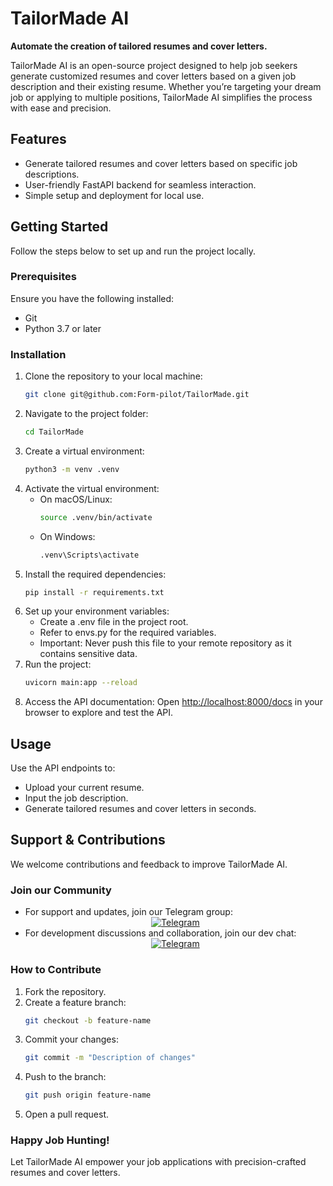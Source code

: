 # TailorMade AI

**Automate the creation of tailored resumes and cover letters.**

TailorMade AI is an open-source project designed to help job seekers generate customized resumes and cover letters based on a given job description and their existing resume. Whether you’re targeting your dream job or applying to multiple positions, TailorMade AI simplifies the process with ease and precision.

## Features
- Generate tailored resumes and cover letters based on specific job descriptions.
- User-friendly FastAPI backend for seamless interaction.
- Simple setup and deployment for local use.

## Getting Started

Follow the steps below to set up and run the project locally.

### Prerequisites

Ensure you have the following installed:
- Git
- Python 3.7 or later

### Installation

1. Clone the repository to your local machine:
   ```bash
   git clone git@github.com:Form-pilot/TailorMade.git
2. Navigate to the project folder:
   ```bash
   cd TailorMade
3. Create a virtual environment:
   ```bash
   python3 -m venv .venv
4. Activate the virtual environment:
   - On macOS/Linux:
      ```bash
      source .venv/bin/activate
   - On Windows:
      ```bash
      .venv\Scripts\activate
5. Install the required dependencies:
   ```bash
   pip install -r requirements.txt
6. Set up your environment variables:
   - Create a .env file in the project root.
   - Refer to envs.py for the required variables.
   - Important: Never push this file to your remote repository as it contains sensitive data.
7. Run the project:
   ```bash
   uvicorn main:app --reload
8. Access the API documentation:
   Open [http://localhost:8000/docs](http://localhost:8000/docs) in your browser to explore and test the API.

## Usage

Use the API endpoints to:
   - Upload your current resume.
   - Input the job description.
   - Generate tailored resumes and cover letters in seconds.

## Support & Contributions

We welcome contributions and feedback to improve TailorMade AI.

### Join our Community

- For support and updates, join our Telegram group: <div align="center">[![Telegram](https://img.shields.io/badge/Telegram-2CA5E0?style=for-the-badge&logo=telegram&logoColor=white
)](https://t.me/+GN3-DufToPU4OTA0)</div>
- For development discussions and collaboration, join our dev chat: <div align="center">[![Telegram](https://img.shields.io/badge/Telegram-2CA5E0?style=for-the-badge&logo=telegram&logoColor=white
)](https://t.me/+a8Cz2QqZWRdkMzI0)</div>

### How to Contribute

1. Fork the repository.
2. Create a feature branch:
   ```bash
   git checkout -b feature-name
3. Commit your changes:
   ```bash
   git commit -m "Description of changes"
4. Push to the branch:
   ```bash
   git push origin feature-name
5. Open a pull request.

### Happy Job Hunting!

Let TailorMade AI empower your job applications with precision-crafted resumes and cover letters.